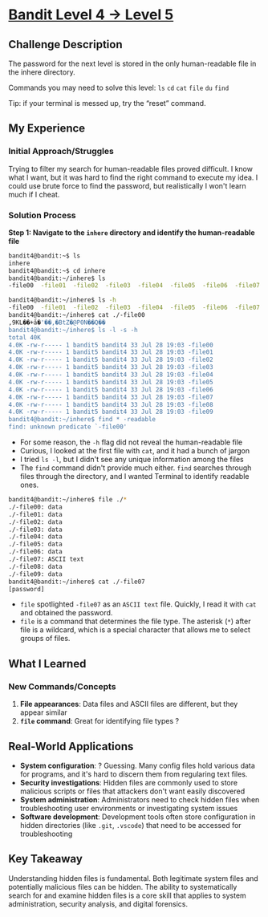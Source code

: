 # [Bandit Level 4 → Level 5](https://overthewire.org/wargames/bandit/bandit5.html)

## Challenge Description
The password for the next level is stored in the only human-readable file in the inhere directory.

Commands you may need to solve this level:
`ls` `cd` `cat` `file` `du` `find`

 Tip: if your terminal is messed up, try the “reset” command.

## My Experience

### Initial Approach/Struggles
Trying to filter my search for human-readable files proved difficult. I know what I want, but it was hard to find the right command to execute my idea. I could use brute force to find the password, but realistically I won't learn much if I cheat.

### Solution Process

**Step 1: Navigate to the `inhere` directory and identify the human-readable file**
```bash
bandit4@bandit:~$ ls
inhere
bandit4@bandit:~$ cd inhere
bandit4@bandit:~/inhere$ ls
-file00  -file01  -file02  -file03  -file04  -file05  -file06  -file07  -file08  -file09
```

```bash
bandit4@bandit:~/inhere$ ls -h
-file00  -file01  -file02  -file03  -file04  -file05  -file06  -file07  -file08  -file09
bandit4@bandit:~/inhere$ cat ./-file00
,9KL��+ӑ�'��,�BtZ�@P0N��Q��
bandit4@bandit:~/inhere$ ls -l -s -h
total 40K
4.0K -rw-r----- 1 bandit5 bandit4 33 Jul 28 19:03 -file00
4.0K -rw-r----- 1 bandit5 bandit4 33 Jul 28 19:03 -file01
4.0K -rw-r----- 1 bandit5 bandit4 33 Jul 28 19:03 -file02
4.0K -rw-r----- 1 bandit5 bandit4 33 Jul 28 19:03 -file03
4.0K -rw-r----- 1 bandit5 bandit4 33 Jul 28 19:03 -file04
4.0K -rw-r----- 1 bandit5 bandit4 33 Jul 28 19:03 -file05
4.0K -rw-r----- 1 bandit5 bandit4 33 Jul 28 19:03 -file06
4.0K -rw-r----- 1 bandit5 bandit4 33 Jul 28 19:03 -file07
4.0K -rw-r----- 1 bandit5 bandit4 33 Jul 28 19:03 -file08
4.0K -rw-r----- 1 bandit5 bandit4 33 Jul 28 19:03 -file09
bandit4@bandit:~/inhere$ find * -readable
find: unknown predicate `-file00'
```

- For some reason, the `-h` flag did not reveal the human-readable file
- Curious, I looked at the first file with `cat`, and it had a bunch of jargon
- I tried `ls -l`, but I didn't see any unique information among the files
- The `find` command didn't provide much either. `find` searches through files through the directory, and I wanted Terminal to identify readable ones.

```bash
bandit4@bandit:~/inhere$ file ./*
./-file00: data
./-file01: data
./-file02: data
./-file03: data
./-file04: data
./-file05: data
./-file06: data
./-file07: ASCII text
./-file08: data
./-file09: data
bandit4@bandit:~/inhere$ cat ./-file07
[password]
```

- `file` spotlighted `-file07` as an `ASCII text` file. Quickly, I read it with `cat` and obtained the password.
- `file` is a command that determines the file type. The asterisk (`*`) after file is a wildcard, which is a special character that allows me to select groups of files.

## What I Learned

### New Commands/Concepts
1. **File appearances**: Data files and ASCII files are different, but they appear similar
2. **`file` command**: Great for identifying file types
   ?

## Real-World Applications
- **System configuration**: ? Guessing. Many config files hold various data for programs, and it's hard to discern them from regularing text files.
- **Security investigations**: Hidden files are commonly used to store malicious scripts or files that attackers don't want easily discovered
- **System administration**: Administrators need to check hidden files when troubleshooting user environments or investigating system issues
- **Software development**: Development tools often store configuration in hidden directories (like `.git`, `.vscode`) that need to be accessed for troubleshooting

## Key Takeaway
Understanding hidden files is fundamental. Both legitimate system files and potentially malicious files can be hidden. The ability to systematically search for and examine hidden files is a core skill that applies to system administration, security analysis, and digital forensics.
